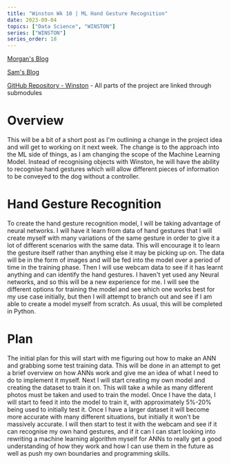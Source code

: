 ```yaml
---
title: "Winston Wk 10 | ML Hand Gesture Recognition"
date: 2023-09-04
topics: ["Data Science", "WINSTON"]
series: ["WINSTON"]
series_order: 18
---
```


[Morgan's Blog](https://Morgan-Potter.github.io)

[Sam's Blog](https://samsidebotham.com)

[GitHub Repository - Winston](https://github.com/joush007/WINSTON) - All parts of the project are linked through submodules

# Overview
This will be a bit of a short post as I'm outlining a change in the project idea and will get to working on it next week. The change is to the approach into the ML side of things, as I am changing the scope of the Machine Learning Model. Instead of recognising objects with Winston, he will have the ability to recognise hand gestures which will allow different pieces of information to be conveyed to the dog without a controller.

# Hand Gesture Recognition
To create the hand gesture recognition model, I will be taking advantage of neural networks. I will have it learn from data of hand gestures that I will create myself with many variations of the same gesture in order to give it a lot of different scenarios with the same data. This will encourage it to learn the gesture itself rather than anything else it may be picking up on. The data will be in the form of images and will be fed into the model over a period of time in the training phase. Then I will use webcam data to see if it has learnt anything and can identify the hand gestures. I haven't yet used any Neural networks, and so this will be a new experience for me. I will see the different options for training the model and see which one works best for my use case initially, but then I will attempt to branch out and see if I am able to create a model myself from scratch. As usual, this will be completed in Python.

# Plan
The initial plan for this will start with me figuring out how to make an ANN and grabbing some test training data. This will be done in an attempt to get a brief overview on how ANNs work and give me an idea of what I need to do to implement it myself. Next I will start creating my own model and creating the dataset to train it on. This will take a while as many different photos must be taken and used to train the model. Once I have the data, I will start to feed it into the model to train it, with approximately 5%-20% being used to initially test it. Once I have a larger dataset it will become more accurate with many different situations, but initially it won't be massively accurate. I will then start to test it with the webcam and see if it can recognise my own hand gestures, and if it can I can start looking into rewriting a machine learning algorithm myself for ANNs to really get a good understanding of how they work and how I can use them in the future as well as push my own boundaries and programming skills.
